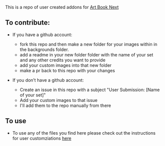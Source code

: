 This is a repo of user created addons for [Art Book Next](https://github.com/anthonycaccese/art-book-next-es)

## To contribute:

- If you have a github account:
    - fork this repo and then make a new folder for your images within in the backgrounds folder.
    - add a readme in your new folder folder with the name of your set and any other credits you want to provide
    - add your custom images into that new folder
    - make a pr back to this repo with your changes

- If you don’t have a github account:
   - Create an issue in this repo with a subject "User Submission: [Name of your set]"
   - Add your custom images to that issue
   - I'll add them to the repo manually from there

## To use

- To use any of the files you find here please check out the instructions for user customziations [here](https://github.com/anthonycaccese/art-book-next-es?tab=readme-ov-file#theme-customizations)
